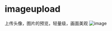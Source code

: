 # imageupload
上传头像，图片的预览，轻量级，画面美观
![image](https://github.com/Html5wanghang/imageupload/jieshao.png)
